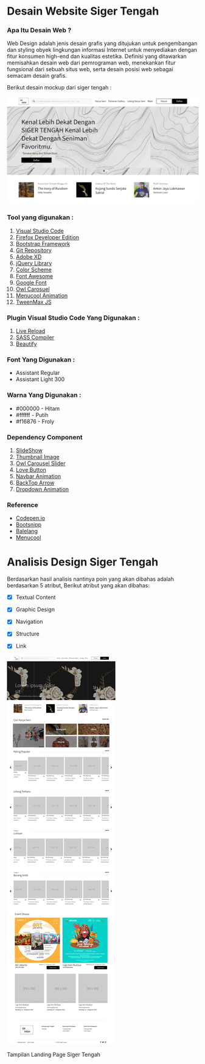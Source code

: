 
# Desain Website Siger Tengah

### Apa Itu Desain Web ?

Web Design adalah jenis desain grafis yang ditujukan untuk pengembangan dan styling obyek lingkungan informasi Internet untuk menyediakan dengan fitur konsumen high-end dan kualitas estetika. Definisi yang ditawarkan memisahkan desain web dari pemrograman web, menekankan fitur fungsional dari sebuah situs web, serta desain posisi web sebagai semacam desain grafis.

Berikut desain mockup dari siger tengah :

![Desain Landing Page Siger Tengah](images/screen.png)

### Tool yang digunakan :

1. [Visual Studio Code](https://code.visualstudio.com/)
2. [Firefox Developer Edition](https://www.mozilla.org/id/firefox/developer/all/)
3. [Bootstrap Framework](https://getbootstrap.com/)
4. [Git Repository](github.com)
5. [Adobe XD](https://www.adobe.com/products/xd.html)
6. [jQuery Library](https://jquery.com/download/)
7. [Color Scheme](https://coolors.co/)
8. [Font Awesome](https://www.bootstrapcdn.com/fontawesome/)
9. [Google Font](https://fonts.google.com)
10. [Owl Carosuel](https://owlcarousel2.github.io/OwlCarousel2/)
11. [Menucool Animation](http://www.menucool.com)
12. [TweenMax JS](https://greensock.com/)

### Plugin Visual Studio Code Yang Digunakan :
1. [Live Reload](https://marketplace.visualstudio.com/items?itemName=MS-vsliveshare.vsls-vs)
2. [SASS Compiler](https://marketplace.visualstudio.com/items?itemName=ritwickdey.live-sass)
3. [Beautify](https://marketplace.visualstudio.com/items?itemName=ritwickdey.live-sass)

### Font Yang Digunakan :
* Assistant Regular
* Assistant Light 300

### Warna Yang Digunakan :
* #000000 - Hitam
* #ffffff - Putih
* #f16876 - Froly

### Dependency Component
1. [SlideShow](https://bootsnipp.com/snippets/X0Qdv)
2. [Thumbnail Image](https://bootsnipp.com/snippets/0ej)
3. [Owl Carousel Slider](https://codepen.io/Nelis/pen/reEjZz)
4. [Love Button](https://codepen.io/kieranfivestars/pen/PwzjgN)
5. [Navbar Animation](http://www.menucool.com/ui/animated-sticky-header-on-scroll)
6. [BackTop Arrow](http://www.menucool.com/ui/back-to-top-arrow)
7. [Dropdown Animation](https://codepen.io/indaFaust/pen/awGpQW)

### Reference

* [Codepen.io](https://codepen.io/)
* [Bootsnipp](https://bootsnip.com)
* [Balelang](https://balelang.com)
* [Menucool](http://www.menucool.com)
  


# Analisis Design Siger Tengah
Berdasarkan hasil analisis nantinya poin yang akan dibahas adalah berdasarkan 5 atribut, Berikut atribut yang akan dibahas:
- [x] Textual Content
- [x] Graphic Design
- [x] Navigation
- [x] Structure
- [x] Link


![Desain Landing Page Siger Tengah](images/documentation/Screenshot_2019-03-28&#32;Wilujeung&#32;Siger&#32;Tengah.png)

<p align="justify">Tampilan Landing Page Siger Tengah</p>

